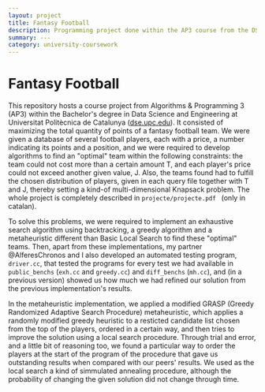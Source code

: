 ```yaml
---
layout: project
title: Fantasy Football
description: Programming project done within the AP3 course from the DSE bachelor's degree. Implemented an exhaustive search, a greedy algorithm and a modified GRASP metaheuristic in a knapsack-like problem.
summary: ---
category: university-coursework
---
```

# Fantasy Football
This repository hosts a course project from Algorithms & Programming 3 (AP3) within the Bachelor's degree in Data Science and Engineering at Universitat Politècnica de Catalunya ([dse.upc.edu](https://dse.upc.edu/en)). It consisted of maximizing the total quantity of points of a fantasy football team. We were given a database of several football players, each with a price, a number indicating its points and a position, and we were required to develop algorithms to find an "optimal" team  within the following constraints: the team could not cost more than a certain amount T, and each player's price could not exceed another given value, J. Also, the teams found had to fulfill the chosen distribution of players, given in each query file together with T and J, thereby setting a kind-of multi-dimensional Knapsack problem. The whole project is completely described in `projecte/projecte.pdf ` (only in catalan).

To solve this problems, we were required to implement an exhaustive search algorithm using backtracking, a greedy algorithm and a metaheuristic different than Basic Local Search to find these "optimal" teams. Then, apart from these implementations, my partner @AlferesChronos and I also developed an automated testing program, `driver.cc`, that tested the programs for every test we had available in `public_benchs` (`exh.cc` and `greedy.cc`) and `diff_benchs` (`mh.cc`), and (in a previous version) showed us how much we had refined our solution from the previous implementation's results.

In the metaheuristic implementation, we applied a modified GRASP (Greedy Randomized Adaptive Search Procedure) metaheuristic, which applies a randomly modified greedy heuristic to a resticted candidate list chosen from the top of the players, ordered in a certain way, and then tries to improve the solution using a local search procedure. Through trial and error, and a little bit of reasoning too, we found a particular way to order the players at the start of the program of the procedure that gave us outstanding results when compared with our peers' results. We used as the local search a kind of simmulated annealing procedure, although the probability of changing the given solution did not change through time.